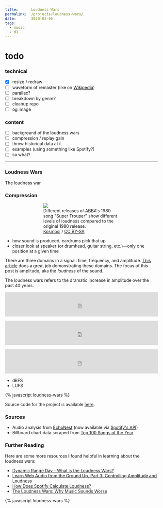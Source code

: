 ```yaml
---
title:      Loudness Wars
permalink:  /projects/loudness-wars/
date:       2020-02-06
tags:
  - music
  - d3
---
```


<style>
  #chart > .tooltip {
    background-color: white;
  }

  #abba {
    max-width: 50%;
    margin: auto;
  }
</style>


# todo
### technical
- [x] resize / redraw
- [ ] waveform of remaster (like on [Wikipedia](https://en.wikipedia.org/wiki/Loudness_war))
- [ ] parallax?
- [ ] breakdown by genre?
- [ ] cleanup repo
- [ ] og:image

### content
- [ ] background of the loudness wars
- [ ] compression / replay gain
- [ ] throw historical data at it
- [ ] examples (using something like Spotify?)
- [ ] so what?

---
### Loudness Wars
The loudness war

### Compression

<figure id="abba">
  <img  src="https://upload.wikimedia.org/wikipedia/commons/4/4d/ABBA_-_Super_Trouper_Title_Track_Remaster_Waveform_Comparisons_%28Small_Version%29.png" />
  <figcaption>
    Different releases of ABBA's 1980 song "Super Trouper" show different levels of loudness compared to the original 1980 release.
    <br>
    <a href="https://commons.wikimedia.org/wiki/File:ABBA_-_Super_Trouper_Title_Track_Remaster_Waveform_Comparisons_(Small_Version).png" title="via Wikimedia Commons">Kosmosi</a> / <a href="https://creativecommons.org/licenses/by-sa/4.0">CC BY-SA</a>
  </figcaption>
</figure>

- how sound is produced, eardrums pick that up
- closer look at speaker (or drumhead, guitar string, etc.)&mdash;only one position at a given time

There are three domains in a signal: time, frequency, and amplitude. [This article](https://www.sciencelearn.org.nz/resources/573-measuring-sound) does a great job demonstrating these domains. The focus of this post is amplitude, aka the _loudness_ of the sound.

<!-- We can calculate the loudness of a signal by performing a Fast Fourier Transform <sup>citation needed</sup>.
(might  be  kinda confusing saying it's only one given position _p_ for any time _t_, then show animation of multiple  signals) -->

<!-- ![Fourier transform - time and frequency domains](https://upload.wikimedia.org/wikipedia/commons/5/50/Fourier_transform_time_and_frequency_domains.gif "Fourier transform - time and frequency domains") -->

The loudness wars refers to the dramatic increase in amplitude over the past 40 years.

<p>
  <iframe src="https://open.spotify.com/embed/track/4a3kh2tnEj9zIi9LFgYWoq" width="100%" height="80" frameborder="0" allowtransparency="true" allow="encrypted-media"></iframe>
</p>
<p>
  <iframe src="https://open.spotify.com/embed/track/1UBQ5GK8JaQjm5VbkBZY66" width="100%" height="80" frameborder="0" allowtransparency="true" allow="encrypted-media"></iframe>
</p>
<p>
  <iframe src="https://open.spotify.com/embed/track/5Wqhh9QKqZZmLjLdFLoW04" width="100%" height="80" frameborder="0" allowtransparency="true" allow="encrypted-media"></iframe>
</p>

- dBFS
- LUFS

<div id="chart"></div>

{% javascript loudness-wars %}

Source code for the project is available [here](https://github.com/ryanrishi/loudness-wars).

### Sources
- Audio analysis from [EchoNest](http://the.echonest.com/) (now available via [Spotify's API](https://developer.spotify.com/documentation/web-api/reference/tracks/get-audio-analysis/))
- Billboard chart data scraped from [Top 100 Songs of the Year](http://www.bobborst.com/popculture/top-100-songs-of-the-year)

### Further Reading
Here are some more resources I found helpful in learning about the loudness wars:
- [Dynamic Range Day - What is the Loudness Wars?](https://dynamicrangeday.co.uk/about/)
- [Learn Web Audio from the Ground Up, Part 3: Controlling Amplitude and Loudness](https://teropa.info/blog/2016/08/30/amplitude-and-loudness.html)
- [How Does Spotify Calculate Loudness?](https://artists.spotify.com/faq/mastering-and-loudness#how-does-spotify-calculate-loudness)
- [The Loudness Wars: Why Music Sounds Worse](https://www.npr.org/2009/12/31/122114058/the-loudness-wars-why-music-sounds-worse)

{% javascript loudness-wars %}
